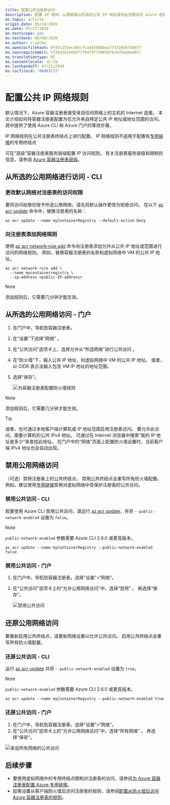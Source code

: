 ```yaml
---
title: 配置公共注册表访问
description: 配置 IP 规则，以便能够从所选的公共 IP 地址或地址范围访问 Azure 容器注册表。
ms.topic: article
origin.date: 05/19/2020
ms.date: 07/27/2020
ms.testscope: yes
ms.testdate: 06/08/2020
ms.author: v-yeche
ms.openlocfilehash: 0f97c252eca05cfca445846baaf73f28d5f88077
ms.sourcegitcommit: 5726d3b2e694f1f94f9f7d965676c67beb6ed07c
ms.translationtype: HT
ms.contentlocale: zh-CN
ms.lasthandoff: 07/21/2020
ms.locfileid: "86863172"
---
```

<!--Verified successfully on Portal and CLI-->
# <a name="configure-public-ip-network-rules"></a>配置公共 IP 网络规则

默认情况下，Azure 容器注册表接受来自任何网络上的主机的 Internet 连接。 本文介绍如何将容器注册表配置为仅允许来自特定公共 IP 地址或地址范围的访问。 其中提供了使用 Azure CLI 和 Azure 门户的等效步骤。

IP 网络规则在公共注册表终结点上进行配置。 IP 网络规则不适用于配置有[专用链接](container-registry-private-link.md)的专用终结点

可在“高级”容器注册表服务层级配置 IP 访问规则。 有关注册表服务层级和限制的信息，请参阅 [Azure 容器注册表层级](container-registry-skus.md)。

## <a name="access-from-selected-public-network---cli"></a>从所选的公用网络进行访问 - CLI

### <a name="change-default-network-access-to-registry"></a>更改默认网络对注册表的访问权限

要将访问权限仅授予所选公用网络，请先将默认操作更改为拒绝访问。 在以下 [az acr update][az-acr-update] 命令中，替换注册表的名称：

```azurecli
az acr update --name myContainerRegistry --default-action Deny
```

### <a name="add-network-rule-to-registry"></a>向注册表添加网络规则

使用 [az acr network-rule add][az-acr-network-rule-add] 命令向注册表添加允许从公共 IP 地址或范围进行访问的网络规则。 例如，替换容器注册表的名称和虚拟网络中 VM 的公共 IP 地址。

```azurecli
az acr network-rule add \
  --name mycontainerregistry \
  --ip-address <public-IP-address>
```

> [!NOTE]
> 添加规则后，它需要几分钟才能生效。

## <a name="access-from-selected-public-network---portal"></a>从所选的公用网络访问 - 门户

1. 在门户中，导航到容器注册表。
1. 在“设置”下选择“网络” 。
1. 在“公共访问”选项卡上，选择允许从“所选网络”进行公共访问 。
1. 在“防火墙”下，输入公共 IP 地址，如虚拟网络中 VM 的公共 IP 地址。 或者，以 CIDR 表示法输入包含 VM IP 地址的地址范围。
1. 选择“保存”。

    ![为容器注册表配置防火墙规则][acr-access-selected-networks]

> [!NOTE]
> 添加规则后，它需要几分钟才能生效。

> [!TIP]
> 或者，也可通过本地客户端计算机或 IP 地址范围启用注册表访问。 要允许此访问，需要计算机的公共 IPv4 地址。 可通过在 Internet 浏览器中搜索“我的 IP 地址是多少”来查找此地址。 在门户中的“网络”页面上配置防火墙设置时，当前客户端 IPv4 地址也会自动出现。

## <a name="disable-public-network-access"></a>禁用公用网络访问

（可选）禁用注册表上的公共终结点。 禁用公共终结点会重写所有防火墙配置。 例如，建议使用[专用链接](container-registry-private-link.md)禁用对虚拟网络中受保护注册表的公共访问。

### <a name="disable-public-access---cli"></a>禁用公共访问 - CLI

若要使用 Azure CLI 禁用公共访问，请运行 [az acr update][az-acr-update]，并将 `--public-network-enabled` 设置为 `false`。 

> [!NOTE]
> `public-network-enabled` 参数需要 Azure CLI 2.6.0 或更高版本。 

```azurecli
az acr update --name myContainerRegistry --public-network-enabled false
```

### <a name="disable-public-access---portal"></a>禁用公共访问 - 门户

1. 在门户中，导航到容器注册表，选择“设置”>“网络”。
1. 在“公共访问”选项卡上的“允许公用网络访问”中，选择“禁用”  。 再选择“保存”。

    ![禁用公共访问][acr-access-disabled]

## <a name="restore-public-network-access"></a>还原公用网络访问

要重新启用公共终结点，请更新网络设置以允许公共访问。 启用公共终结点会重写所有防火墙配置。 

### <a name="restore-public-access---cli"></a>还原公共访问 - CLI

运行 [az acr update][az-acr-update] 并将 `--public-network-enabled` 设置为 `true`。 

> [!NOTE]
> `public-network-enabled` 参数需要 Azure CLI 2.6.0 或更高版本。 

```azurecli
az acr update --name myContainerRegistry --public-network-enabled true
```

### <a name="restore-public-access---portal"></a>还原公共访问 - 门户

1. 在门户中，导航到容器注册表，选择“设置”>“网络”。
1. 在“公共访问”选项卡上的“允许公用网络访问”中，选择“所有网络”  。 再选择“保存”。

![来自所有网络的公共访问][acr-access-all-networks]

## <a name="next-steps"></a>后续步骤

* 要使用虚拟网络中的专用终结点限制对注册表的访问，请参阅[为 Azure 容器注册表配置 Azure 专用链接](container-registry-private-link.md)。
* 如需设置从客户端防火墙后访问注册表的规则，请参阅[配置从防火墙后访问 Azure 容器注册表的规则](container-registry-firewall-access-rules.md)。

[az-acr-login]: https://docs.azure.cn/cli/acr?view=azure-cli-latest#az-acr-login
[az-acr-network-rule-add]: https://docs.azure.cn/cli/acr/network-rule/?view=azure-cli-latest#az-acr-network-rule-add
[az-acr-network-rule-remove]: https://docs.azure.cn/cli/acr/network-rule/?view=azure-cli-latest#az-acr-network-rule-remove
[az-acr-network-rule-list]: https://docs.azure.cn/cli/acr/network-rule/?view=azure-cli-latest#az-acr-network-rule-list
[az-acr-run]: https://docs.azure.cn/cli/acr?view=azure-cli-latest#az-acr-run
[az-acr-update]: https://docs.azure.cn/cli/acr?view=azure-cli-latest#az-acr-update
[quickstart-portal]: container-registry-get-started-portal.md
[quickstart-cli]: container-registry-get-started-azure-cli.md
[azure-portal]: https://portal.azure.cn

[acr-access-selected-networks]: ./media/container-registry-access-selected-networks/acr-access-selected-networks.png
[acr-access-disabled]: ./media/container-registry-access-selected-networks/acr-access-disabled.png
[acr-access-all-networks]: ./media/container-registry-access-selected-networks/acr-access-all-networks.png

<!-- Update_Description: update meta properties, wording update, update link -->
